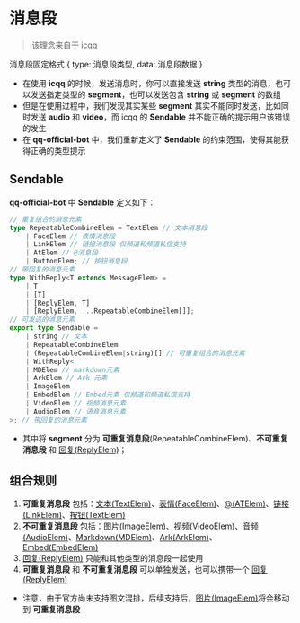 # 消息段
> 该理念来自于 icqq

消息段固定格式
\{ type: 消息段类型, data: 消息段数据 \}
- 在使用 **icqq** 的时候，发送消息时，你可以直接发送 **string** 类型的消息，也可以发送指定类型的 **segment**，也可以发送包含 **string** 或 **segment** 的数组
- 但是在使用过程中，我们发现其实某些 **segment** 其实不能同时发送，比如同时发送 **audio** 和 **video**，而 icqq 的 **Sendable** 并不能正确的提示用户该错误的发生
- 在 **qq-official-bot** 中，我们重新定义了 **Sendable** 的约束范围，使得其能获得正确的类型提示
## Sendable
**qq-official-bot** 中 **Sendable** 定义如下：
```typescript
// 重复组合的消息元素
type RepeatableCombineElem = TextElem // 文本消息段
    | FaceElem // 表情消息段
    | LinkElem // 链接消息段 仅频道和频道私信支持
    | AtElem // @消息段
    | ButtonElem; // 按钮消息段
// 带回复的消息元素
type WithReply<T extends MessageElem> =
    | T
    | [T]
    | [ReplyElem, T]
    | [ReplyElem, ...RepeatableCombineElem[]];
// 可发送的消息元素
export type Sendable =
    | string // 文本
    | RepeatableCombineElem
    | (RepeatableCombineElem|string)[] // 可重复组合的消息元素
    | WithReply<
    | MDElem // markdown元素
    | ArkElem // Ark 元素
    | ImageElem
    | EmbedElem // Embed元素 仅频道和频道私信支持
    | VideoElem // 视频消息元素
    | AudioElem // 语音消息元素
>; // 带回复的消息元素
```
- 其中将 **segment** 分为 **可重复消息段**(RepeatableCombineElem)、**不可重复消息段** 和 [回复(ReplyElem)](./reply.md)；
## 组合规则
1. **可重复消息段** 包括：[文本(TextElem)](./text.md)、[表情(FaceElem)](./face.md)、[@(ATElem)](./at.md)、[链接(LinkElem)](./button.md)、[按钮(TextElem)](./button.md)
2. **不可重复消息段** 包括：[图片(ImageElem)](./image.md)、[视频(VideoElem)](./video.md)、[音频(AudioElem)](./audio.md)、[Markdown(MDElem)](./markdown.md)、[Ark(ArkElem)](./ark.md)、[Embed(EmbedElem)](./embed.md)
3. [回复(ReplyElem)](./reply.md) 只能和其他类型的消息段一起使用
4. **可重复消息段** 和 **不可重复消息段** 可以单独发送，也可以携带一个 [回复(ReplyElem)](./reply.md)

- 注意，由于官方尚未支持图文混排，后续支持后，[图片(ImageElem)](./image.md)将会移动到 **可重复消息段**
